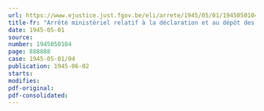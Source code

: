 ```yaml
---
url: https://www.ejustice.just.fgov.be/eli/arrete/1945/05/01/1945050104/justel
title-fr: "Arrêté ministériel relatif à la déclaration et au dépôt des titres belges au porteur détenus hors du territoire belge"
date: 1945-05-01
source:
number: 1945050104
page: 888888
case: 1945-05-01/04
publication: 1945-06-02
starts:
modifies:
pdf-original:
pdf-consolidated:
---
```


